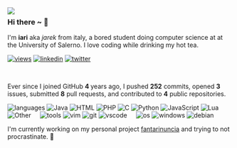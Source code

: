 <img align="left" src="https://github.com/orhun/orhun/assets/48630736/c1c23914-7112-4d22-ba7e-a0662a4706bd">

### Hi there ~ 👋

I'm **iari** aka _jarek_ from italy, a bored student doing computer science at at the University of Salerno.
I love coding while drinking my hot tea.

[![views](https://komarev.com/ghpvc/?username=wassupiari&style=flat&color=313131&label=views&abbreviated=tru)](github.com/wassupiari) [![linkedin](https://img.shields.io/badge/linkedin-313131?style=flat&logo=linkedin&labelColor=grey)](https://www.linkedin.com/in/iarinormanno/)
[![twitter](https://img.shields.io/badge/twitter-313131?style=flat&logo=x&labelColor=grey)](https://twitter.com/wtfiari)

<br>

Ever since I joined GitHub  <strong>4 </strong> years ago, I pushed <strong>252</strong> commits, opened <strong>3</strong> issues, submitted <strong>8</strong> pull requests, and contributed to <strong>4</strong> public repositories.



![languages](https://img.shields.io/static/v1?label=&message=languages:&color=111&style=flat-square)
![Java](https://img.shields.io/static/v1?logo=&label=&message=Java&color=313131&logoColor=AAA&style=flat)
![HTML](https://img.shields.io/static/v1?logo=&label=&message=HTML&color=313131&logoColor=AAA&style=flat)
![PHP](https://img.shields.io/static/v1?logo=&label=&message=PHP&color=313131&logoColor=AAA&style=flat)
![C](https://img.shields.io/static/v1?logo=&label=&message=C&color=313131&logoColor=AAA&style=flat)
![Python](https://img.shields.io/static/v1?logo=&label=&message=Python&color=313131&logoColor=AAA&style=flat)
![JavaScript](https://img.shields.io/static/v1?logo=&label=&message=JavaScript&color=313131&logoColor=AAA&style=flat)
![Lua](https://img.shields.io/static/v1?logo=&label=&message=Lua&color=313131&logoColor=AAA&style=flat)
![Other](https://img.shields.io/static/v1?logo=&label=&message=Other&color=313131&logoColor=AAA&style=flat)
&nbsp;&nbsp;&nbsp;
![tools](https://img.shields.io/static/v1?label=&message=tools:&color=111&style=flat-square)
![vim](https://img.shields.io/static/v1?logo=vim&label=&message=vim&color=313131&logoColor=AAA&style=flat)
![git](https://img.shields.io/static/v1?logo=git&label=&message=git&color=313131&logoColor=AAA&style=flat)
![vscode](https://img.shields.io/static/v1?logo=visualstudiocode&label=&message=vscode&color=313131&logoColor=AAA&style=flat)
&nbsp;&nbsp;&nbsp;
![os](https://img.shields.io/static/v1?label=&message=OS:&color=111&style=flat-square)
![windows](https://img.shields.io/static/v1?logo=windows&label=&message=windows&color=313131&logoColor=AAA&style=flat)
![debian](https://img.shields.io/static/v1?logo=debian&label=&message=debian&color=313131&logoColor=AAA&style=flat)


I'm currently working on my personal project [fantarinuncia](https://fantarinuncia.live/) and trying to not procrastinate. 🩶
























